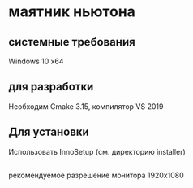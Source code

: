 # маятник ньютона
## системные требования
Windows 10 x64

## для разработки
Необходим Cmake 3.15, компилятор VS 2019
## Для установки
Использовать InnoSetup (см. директорию installer)
##
рекомендуемое разрешение монитора 1920x1080